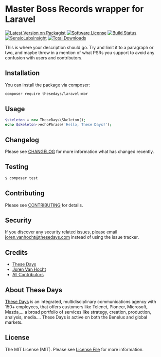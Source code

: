 # Master Boss Records wrapper for Laravel

[![Latest Version on Packagist](https://img.shields.io/packagist/v/thesedays/laravel-mbr.svg?style=flat-square)](https://packagist.org/packages/thesedays/larave-mbr)
[![Software License](https://img.shields.io/badge/license-MIT-brightgreen.svg?style=flat-square)](LICENSE.md)
[![Build Status](https://img.shields.io/travis/thesedays/laravel-mbr/master.svg?style=flat-square)](https://travis-ci.org/thesedays/laravel-mbr)
[![SensioLabsInsight](https://img.shields.io/sensiolabs/i/a213ae84-aede-4d6c-9427-ef1fc3a716ad.svg?style=flat-square)](https://insight.sensiolabs.com/projects/a213ae84-aede-4d6c-9427-ef1fc3a716ad)
[![Total Downloads](https://img.shields.io/packagist/dt/thesedays/laravel-mbr.svg?style=flat-square)](https://packagist.org/packages/thesedays/laravel-mbr)

This is where your description should go. Try and limit it to a paragraph or two, and maybe throw in a mention of what PSRs you support to avoid any confusion with users and contributors.

## Installation

You can install the package via composer:

``` bash
composer require thesedays/laravel-mbr
```

## Usage

``` php
$skeleton = new TheseDays\Skeleton();
echo $skeleton->echoPhrase('Hello, These Days!');
```

## Changelog

Please see [CHANGELOG](CHANGELOG.md) for more information what has changed recently.

## Testing

``` bash
$ composer test
```

## Contributing

Please see [CONTRIBUTING](CONTRIBUTING.md) for details.

## Security

If you discover any security related issues, please email joren.vanhocht@thesedays.com instead of using the issue tracker.

## Credits

- [These Days](https://github.com/thesedays)
- [Joren Van Hocht](https://github.com/jorenvh)
- [All Contributors](../../contributors)

## About These Days
[These Days](https://thesedays.com) is an integrated, multidisciplinary communications agency with 150+ employees, that offers customers like Telenet, Pioneer, Microsoft, Mazda,... a broad portfolio of services like strategy, creation, production, analysis, media.... These Days is active on both the Benelux and global markets.

## License

The MIT License (MIT). Please see [License File](LICENSE.md) for more information.
